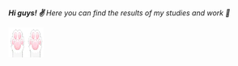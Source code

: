 ***Hi guys! ✌***
_Here you can find the results of my studies and work 🧠_

<a target="_blank" href="https://okurguz.github.io/"><img src="gif/de73dd8aa5f5611a54147ad077d77413_w200.webp" width="70px" height="60px" alt="Go to portfolio"></a>
 </body>
</html>
